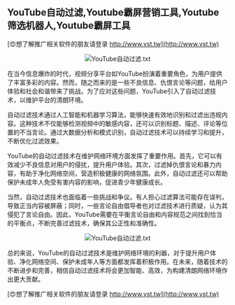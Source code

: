 ## **YouTube自动过滤,Youtube霸屏营销工具,Youtube筛选机器人,Youtube霸屏工具**

[😍想了解推广相关软件的朋友请登录 http://www.vst.tw](http://www.vst.tw)

 <center><img src="https://vst.tw/MP4/tuiguang/png/7.png" alt="YouTube自动过滤.txt"></center>

在当今信息爆炸的时代，视频分享平台如YouTube扮演着重要角色，为用户提供了丰富多彩的内容。然而，随之而来的是一些不良信息、仇恨言论等问题，给用户体验和社会和谐带来了挑战。为了应对这些问题，YouTube引入了自动过滤技术，以维护平台的清朗环境。

自动过滤技术通过人工智能和机器学习算法，能够快速有效地识别和过滤出违规内容。这种技术不仅能够检测视频中的敏感内容，还可以识别标题、描述、评论等位置的不当言论。通过大数据分析和模式识别，自动过滤技术可以持续学习和提升，不断优化过滤效果。

YouTube的自动过滤技术在维护网络环境方面发挥了重要作用。首先，它可以有效减少不良信息对用户的侵扰，提升用户体验。其次，过滤掉仇恨言论和暴力内容，有助于净化网络空间，营造积极健康的网络氛围。此外，自动过滤还可以帮助保护未成年人免受有害内容的影响，促进青少年健康成长。

当然，自动过滤技术也面临着一些挑战和争议。有人担心过滤算法可能存在误判，导致正当内容被屏蔽；同时，一些言论自由倡导者也对过滤技术进行质疑，认为其侵犯了言论自由。因此，YouTube需要在平衡言论自由和内容规范之间找到恰当的平衡点，不断完善过滤技术，确保其公正性和准确性。

 <center><img src="https://vst.tw/MP4/tuiguang/png/5.png" alt="YouTube自动过滤.txt"></center>

总的来说，YouTube的自动过滤技术是维护网络环境的利器，对于提升用户体验、净化网络空间、保护未成年人等方面都发挥着积极作用。在未来，随着技术的不断进步和完善，相信自动过滤技术将会更加智能、高效，为构建清朗网络环境作出更大贡献。

[😍想了解推广相关软件的朋友请登录 http://www.vst.tw](http://www.vst.tw)



